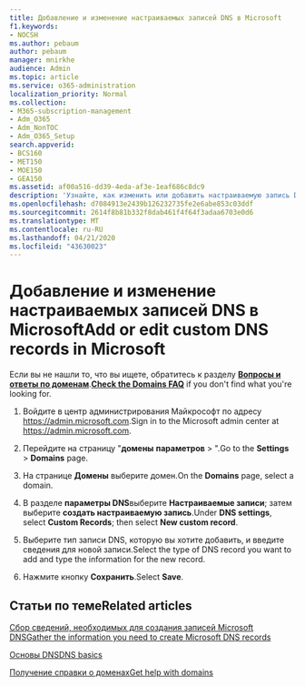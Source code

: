 ```yaml
---
title: Добавление и изменение настраиваемых записей DNS в Microsoft
f1.keywords:
- NOCSH
ms.author: pebaum
author: pebaum
manager: mnirkhe
audience: Admin
ms.topic: article
ms.service: o365-administration
localization_priority: Normal
ms.collection:
- M365-subscription-management
- Adm_O365
- Adm_NonTOC
- Adm_O365_Setup
search.appverid:
- BCS160
- MET150
- MOE150
- GEA150
ms.assetid: af00a516-dd39-4eda-af3e-1eaf686c8dc9
description: 'Узнайте, как изменить или добавить настраиваемую запись DNS в Майкрософт. '
ms.openlocfilehash: d7084913e2439b126232735fe2e6abe853c03ddf
ms.sourcegitcommit: 2614f8b81b332f8dab461f4f64f3adaa6703e0d6
ms.translationtype: MT
ms.contentlocale: ru-RU
ms.lasthandoff: 04/21/2020
ms.locfileid: "43630023"
---
```

# <a name="add-or-edit-custom-dns-records-in-microsoft"></a><span data-ttu-id="9de08-103">Добавление и изменение настраиваемых записей DNS в Microsoft</span><span class="sxs-lookup"><span data-stu-id="9de08-103">Add or edit custom DNS records in Microsoft</span></span>

 <span data-ttu-id="9de08-104">Если вы не нашли то, что вы ищете, обратитесь к разделу **[Вопросы и ответы по доменам](../setup/domains-faq.md)**.</span><span class="sxs-lookup"><span data-stu-id="9de08-104">**[Check the Domains FAQ](../setup/domains-faq.md)** if you don't find what you're looking for.</span></span> 

1. <span data-ttu-id="9de08-105">Войдите в центр администрирования Майкрософт по адресу <a href="https://go.microsoft.com/fwlink/p/?linkid=2024339" target="_blank">https://admin.microsoft.com</a>.</span><span class="sxs-lookup"><span data-stu-id="9de08-105">Sign in to the Microsoft admin center at <a href="https://go.microsoft.com/fwlink/p/?linkid=2024339" target="_blank">https://admin.microsoft.com</a>.</span></span>   

2. <span data-ttu-id="9de08-106">Перейдите на страницу "**домены** **параметров**  > ".</span><span class="sxs-lookup"><span data-stu-id="9de08-106">Go to the **Settings**  > **Domains** page.</span></span>

3. <span data-ttu-id="9de08-107">На странице **Домены** выберите домен.</span><span class="sxs-lookup"><span data-stu-id="9de08-107">On the **Domains** page, select a domain.</span></span> 
    
4. <span data-ttu-id="9de08-108">В разделе **параметры DNS**выберите **Настраиваемые записи**; затем выберите **создать настраиваемую запись**.</span><span class="sxs-lookup"><span data-stu-id="9de08-108">Under **DNS settings**, select **Custom Records**; then select **New custom record**.</span></span>

5. <span data-ttu-id="9de08-109">Выберите тип записи DNS, которую вы хотите добавить, и введите сведения для новой записи.</span><span class="sxs-lookup"><span data-stu-id="9de08-109">Select the type of DNS record you want to add and type the information for the new record.</span></span>
    
6. <span data-ttu-id="9de08-110">Нажмите кнопку **Сохранить**.</span><span class="sxs-lookup"><span data-stu-id="9de08-110">Select **Save**.</span></span>

## <a name="related-articles"></a><span data-ttu-id="9de08-111">Статьи по теме</span><span class="sxs-lookup"><span data-stu-id="9de08-111">Related articles</span></span>

[<span data-ttu-id="9de08-112">Сбор сведений, необходимых для создания записей Microsoft DNS</span><span class="sxs-lookup"><span data-stu-id="9de08-112">Gather the information you need to create Microsoft DNS records</span></span>](../get-help-with-domains/information-for-dns-records.md)

[<span data-ttu-id="9de08-113">Основы DNS</span><span class="sxs-lookup"><span data-stu-id="9de08-113">DNS basics</span></span>](../get-help-with-domains/dns-basics.md)

[<span data-ttu-id="9de08-114">Получение справки о доменах</span><span class="sxs-lookup"><span data-stu-id="9de08-114">Get help with domains</span></span>](../get-help-with-domains/get-help-with-domains.md)


